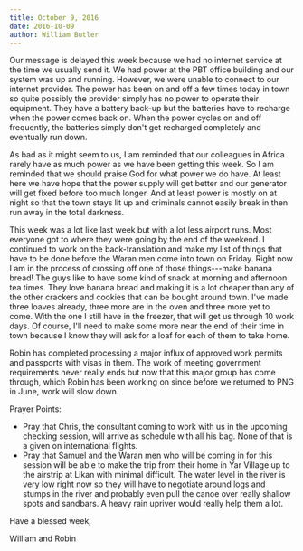 ```yaml
---
title: October 9, 2016
date: 2016-10-09
author: William Butler
---
```


Our message is delayed this week because we had no internet service at the time we usually send it. We had power at the
PBT office building and our system was up and running. However, we were unable to connect to our internet provider. The
power has been on and off a few times today in town so quite possibly the provider simply has no power to operate their
equipment. They have a battery back-up but the batteries have to recharge when the power comes back on. When the power
cycles on and off frequently, the batteries simply don't get recharged completely and eventually run down.

As bad as it might seem to us, I am reminded that our colleagues in Africa rarely have as much power as we have been
getting this week. So I am reminded that we should praise God for what power we do have. At least here we have hope that
the power supply will get better and our generator will get fixed before too much longer. And at least power is mostly
on at night so that the town stays lit up and criminals cannot easily break in then run away in the total darkness.

This week was a lot like last week but with a lot less airport runs. Most everyone got to where they were going by the
end of the weekend. I continued to work on the back-translation and make my list of things that have to be done before
the Waran men come into town on Friday. Right now I am in the process of crossing off one of those things---make banana
bread! The guys like to have some kind of snack at morning and afternoon tea times. They love banana bread and making it
is a lot cheaper than any of the other crackers and cookies that can be bought around town. I've made three loaves
already, three more are in the oven and three more yet to come. With the one I still have in the freezer, that will get
us through 10 work days. Of course, I'll need to make some more near the end of their time in town because I know they
will ask for a loaf for each of them to take home.

Robin has completed processing a major influx of approved work permits and passports with visas in them. The work of
meeting government requirements never really ends but now that this major group has come through, which Robin has been
working on since before we returned to PNG in June, work will slow down.

Prayer Points:

-   Pray that Chris, the consultant coming to work with us in the upcoming checking session, will arrive as schedule
    with all his bag. None of that is a given on international flights.
-   Pray that Samuel and the Waran men who will be coming in for this session will be able to make the trip from their
    home in Yar Village up to the airstrip at Likan with minimal difficult. The water level in the river is very low
    right now so they will have to negotiate around logs and stumps in the river and probably even pull the canoe over
    really shallow spots and sandbars. A heavy rain upriver would really help them a lot.

Have a blessed week,

William and Robin

